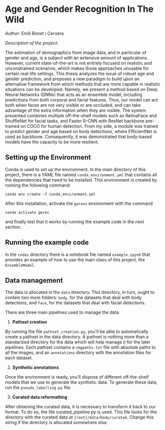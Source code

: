 # Age and Gender Recognition In The Wild

_Author_: Emili Bonet i Cervera

_Description of the project_:

The estimation of demographics from image data, and in particular of gender and age, is a subject with an extensive amount of applications. However, current state-of-the-art is not entirely focused on realistic and unconstrained scenarios, which makes those approaches unusable for certain real-life settings. This thesis analyzes the issue of robust age and gender prediction, and proposes a new paradigm to build upon an alternative framework from which methods that are more capable in realistic situations can be developed. Namely, we present a method based on Deep Neural Networks (DNNs) that acts as an ensemble model, including predictions from both corporal and facial features. Thus, our model can act both when faces are not very visible or are occluded, and can take advantage of the extra information when they are visible. The system presented combines multiple off-the-shelf models such as RetinaFace and ShuffleNet for facial tasks, and Faster R-CNN with ResNet backbone pre-trained on COCO for human detection. From my side, a module was trained to predict gender and age based on body detections, where EfficientNet is used as backbone. Consequently, it was demonstrated that body-based models have the capacity to be more resilient.


## Setting up the Environment

Conda is used to set up the environment. In the main directory of this project, there is a YAML file named `conda_environment.yml` that contains all the dependencies that need to be installed. This environment is created by running the following command:

```
conda env create -f conda_environment.yml
```

After this installation, activate the `garenv` environment with the command

```
conda activate gerec
```

and finally test that it works by running the example code in the next section.

## Running the example code

In the `codes` directory there is a notebook file named `example.ipynb` that provides an example of how to use the main class of this project, the `EnsembleModel`.

## Data management

The data is allocated in the `data` directory. This directory, in turn, ought to contain two more folders: `body`, for the datasets that deal with body detections, and `face`, for the datasets that deal with facial detections.

There are three main pipelines used to manage the data.

1. __Pathset creation__

By running the file `pathset_creation.py`, you'll be able to automatically create a pathset in the data directory. A pathset is nothing more than a standarized directory for the data which will help manage it for the later pipelines. Each pathset contains a `imgpaths.txt` file with absolute paths to all the images, and an `annotations` directory with the annotation files for each dataset.

2. __Synthetic annotations__

Once the environment is ready, you'll dispose of different off-the-shelf models that we use to generate the synthetic data. To generate these data, run the `pseudo_labelling.py` file.

3. __Curated data reformatting__

After obtaining the curated data, it is necessary to transform it back to our format. To do so, the file curated_pipeline.py is used. This file looks for the directory with the curated data at `{root}/data/body/curated`. Change this string if the directory is allocated somewhere else.
